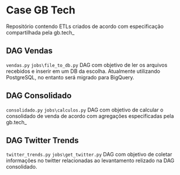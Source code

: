 # Case GB Tech 
Repositório contendo ETLs criados de acordo com especificação compartilhada pela gb.tech_

## DAG Vendas
`vendas.py`
`jobs\file_to_db.py`
DAG com objetivo de ler os arquivos recebidos e inserir em um DB da escolha.
Atualmente utilizando PostgreSQL, no entanto será migrado para BigQuery.

## DAG Consolidado
`consolidado.py`
`jobs\calculos.py`
DAG com objetivo de calcular o consolidado de venda de acordo com agregações especificadas pela gb.tech_

## DAG Twitter Trends
`twitter_trends.py`
`jobs\get_twitter.py`
DAG com objetivo de coletar informações no twitter relacionadas ao levantamento relizado na DAG consolidado.